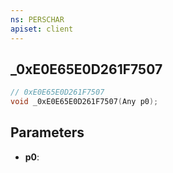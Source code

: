 ```yaml
---
ns: PERSCHAR
apiset: client
---
```

## _0xE0E65E0D261F7507

```c
// 0xE0E65E0D261F7507
void _0xE0E65E0D261F7507(Any p0);
```


## Parameters
* **p0**:



